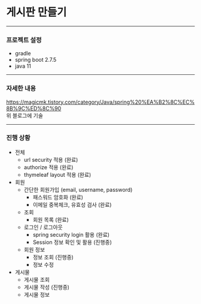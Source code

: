 # 게시판 만들기

---
### 프로젝트 설정
 - gradle
 - spring boot 2.7.5
 - java 11
---
### 자세한 내용
https://magicmk.tistory.com/category/Java/spring%20%EA%B2%8C%EC%8B%9C%ED%8C%90
<br/>
위 블로그에 기술

---
### 진행 상황
 - 전체
   - url security 적용 (완료)
   - authorize 적용 (완료)
   - thymeleaf layout 적용 (완료)
 - 회원
   - 간단한 회원가입 (email, username, password)
     - 패스워드 암호화 (완료)
     - 이메일 중복체크, 유효성 검사 (완료)
   - 조회
     - 회원 목록 (완료)
   - 로그인 / 로그아웃
     - spring security login 활용 (완료)
     - Session 정보 확인 및 활용 (진행중)
   - 회원 정보
     - 정보 조회 (진행중)
     - 정보 수정
 - 게시물
   - 게시물 조회
   - 게시물 작성 (진행중)
   - 게시물 정보
   